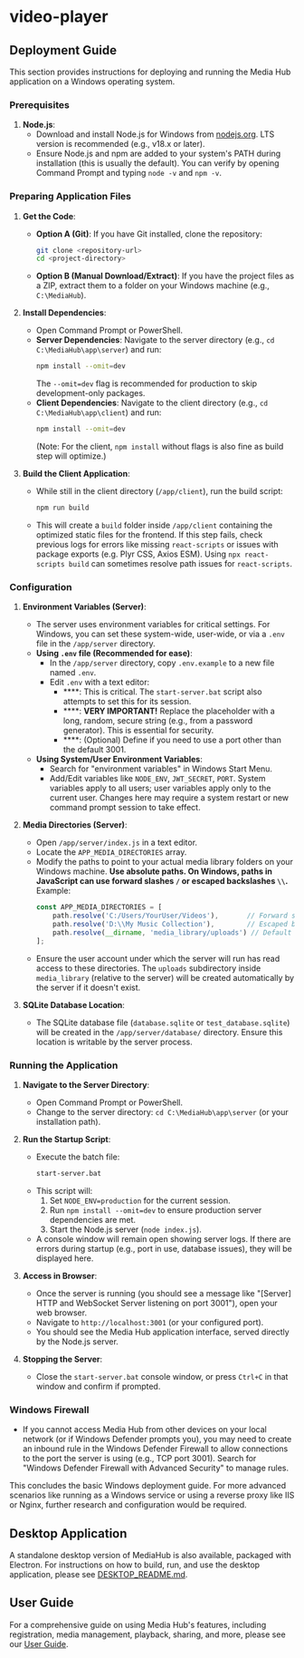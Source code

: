 # video-player
## Deployment Guide

This section provides instructions for deploying and running the Media Hub application on a Windows operating system.

### Prerequisites

1.  **Node.js**:
    *   Download and install Node.js for Windows from [nodejs.org](https://nodejs.org/). LTS version is recommended (e.g., v18.x or later).
    *   Ensure Node.js and npm are added to your system's PATH during installation (this is usually the default). You can verify by opening Command Prompt and typing `node -v` and `npm -v`.

### Preparing Application Files

1.  **Get the Code**:
    *   **Option A (Git)**: If you have Git installed, clone the repository:
        ```bash
        git clone <repository-url>
        cd <project-directory>
        ```
    *   **Option B (Manual Download/Extract)**: If you have the project files as a ZIP, extract them to a folder on your Windows machine (e.g., `C:\MediaHub`).

2.  **Install Dependencies**:
    *   Open Command Prompt or PowerShell.
    *   **Server Dependencies**: Navigate to the server directory (e.g., `cd C:\MediaHub\app\server`) and run:
        ```bash
        npm install --omit=dev
        ```
        The `--omit=dev` flag is recommended for production to skip development-only packages.
    *   **Client Dependencies**: Navigate to the client directory (e.g., `cd C:\MediaHub\app\client`) and run:
        ```bash
        npm install --omit=dev
        ```
        (Note: For the client, `npm install` without flags is also fine as build step will optimize.)

3.  **Build the Client Application**:
    *   While still in the client directory (`/app/client`), run the build script:
        ```bash
        npm run build
        ```
    *   This will create a `build` folder inside `/app/client` containing the optimized static files for the frontend. If this step fails, check previous logs for errors like missing `react-scripts` or issues with package exports (e.g. Plyr CSS, Axios ESM). Using `npx react-scripts build` can sometimes resolve path issues for `react-scripts`.

### Configuration

1.  **Environment Variables (Server)**:
    *   The server uses environment variables for critical settings. For Windows, you can set these system-wide, user-wide, or via a `.env` file in the `/app/server` directory.
    *   **Using `.env` file (Recommended for ease)**:
        *   In the `/app/server` directory, copy `.env.example` to a new file named `.env`.
        *   Edit `.env` with a text editor:
            *   ****: This is critical. The `start-server.bat` script also attempts to set this for its session.
            *   ****: **VERY IMPORTANT!** Replace the placeholder with a long, random, secure string (e.g., from a password generator). This is essential for security.
            *   ****: (Optional) Define if you need to use a port other than the default 3001.
    *   **Using System/User Environment Variables**:
        *   Search for "environment variables" in Windows Start Menu.
        *   Add/Edit variables like `NODE_ENV`, `JWT_SECRET`, `PORT`. System variables apply to all users; user variables apply only to the current user. Changes here may require a system restart or new command prompt session to take effect.

2.  **Media Directories (Server)**:
    *   Open `/app/server/index.js` in a text editor.
    *   Locate the `APP_MEDIA_DIRECTORIES` array.
    *   Modify the paths to point to your actual media library folders on your Windows machine. **Use absolute paths. On Windows, paths in JavaScript can use forward slashes `/` or escaped backslashes `\\`.**
        Example:
        ```javascript
        const APP_MEDIA_DIRECTORIES = [
            path.resolve('C:/Users/YourUser/Videos'),       // Forward slashes
            path.resolve('D:\\My Music Collection'),        // Escaped backslashes
            path.resolve(__dirname, 'media_library/uploads') // Default upload location (relative to server)
        ];
        ```
    *   Ensure the user account under which the server will run has read access to these directories. The `uploads` subdirectory inside `media_library` (relative to the server) will be created automatically by the server if it doesn't exist.

3.  **SQLite Database Location**:
    *   The SQLite database file (`database.sqlite` or `test_database.sqlite`) will be created in the `/app/server/database/` directory. Ensure this location is writable by the server process.

### Running the Application

1.  **Navigate to the Server Directory**:
    *   Open Command Prompt or PowerShell.
    *   Change to the server directory: `cd C:\MediaHub\app\server` (or your installation path).

2.  **Run the Startup Script**:
    *   Execute the batch file:
        ```bash
        start-server.bat
        ```
    *   This script will:
        1.  Set `NODE_ENV=production` for the current session.
        2.  Run `npm install --omit=dev` to ensure production server dependencies are met.
        3.  Start the Node.js server (`node index.js`).
    *   A console window will remain open showing server logs. If there are errors during startup (e.g., port in use, database issues), they will be displayed here.

3.  **Access in Browser**:
    *   Once the server is running (you should see a message like "[Server] HTTP and WebSocket Server listening on port 3001"), open your web browser.
    *   Navigate to `http://localhost:3001` (or your configured port).
    *   You should see the Media Hub application interface, served directly by the Node.js server.

4.  **Stopping the Server**:
    *   Close the `start-server.bat` console window, or press `Ctrl+C` in that window and confirm if prompted.

### Windows Firewall

*   If you cannot access Media Hub from other devices on your local network (or if Windows Defender prompts you), you may need to create an inbound rule in the Windows Defender Firewall to allow connections to the port the server is using (e.g., TCP port 3001). Search for "Windows Defender Firewall with Advanced Security" to manage rules.

This concludes the basic Windows deployment guide. For more advanced scenarios like running as a Windows service or using a reverse proxy like IIS or Nginx, further research and configuration would be required.

## Desktop Application

A standalone desktop version of MediaHub is also available, packaged with Electron.
For instructions on how to build, run, and use the desktop application, please see [DESKTOP_README.md](./DESKTOP_README.md).

## User Guide

For a comprehensive guide on using Media Hub's features, including registration, media management, playback, sharing, and more, please see our [User Guide](./USER_GUIDE.md).
